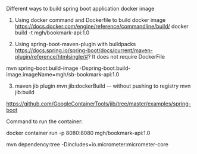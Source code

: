 Different ways to build spring boot application docker image

1. Using docker command and Dockerfile to build docker image
   https://docs.docker.com/engine/reference/commandline/build/
   docker build -t mgh/bookmark-api:1.0

2. Using spring-boot-maven-plugin with buildpacks
   https://docs.spring.io/spring-boot/docs/current/maven-plugin/reference/htmlsingle/#?
  It does not require DockerFile 

mvn spring-boot:build-image -Dspring-boot.build-image.imageName=mgh/sb-bookmark-api:1.0

3. maven jib plugin
   mvn jib:dockerBuild -- without pushing to registry
   mvn jib:build

https://github.com/GoogleContainerTools/jib/tree/master/examples/spring-boot


Command to run the container:

docker container run -p 8080:8080 mgh/bookmark-api:1.0


mvn dependency:tree -Dincludes=io.micrometer:micrometer-core